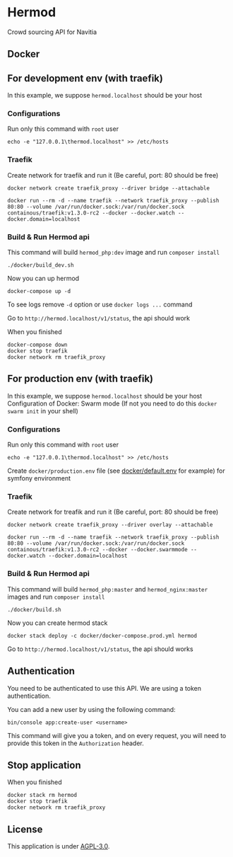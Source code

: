 # Hermod
Crowd sourcing API for Navitia

## Docker

## For development env (with traefik)

In this example, we suppose `hermod.localhost` should be your host

### Configurations

Run only this command with `root` user
```
echo -e "127.0.0.1\thermod.localhost" >> /etc/hosts
```

### Traefik

Create network for traefik and run it (Be careful, port: 80 should be free)

```
docker network create traefik_proxy --driver bridge --attachable
```

```
docker run --rm -d --name traefik --network traefik_proxy --publish 80:80 --volume /var/run/docker.sock:/var/run/docker.sock containous/traefik:v1.3.0-rc2 --docker --docker.watch --docker.domain=localhost
```

### Build & Run Hermod api

This command will build `hermod_php:dev` image and run `composer install`
```
./docker/build_dev.sh
```

Now you can up hermod
```
docker-compose up -d
```

To see logs remove `-d` option or use `docker logs ...` command

Go to `http://hermod.localhost/v1/status`, the api should work

When you finished
```
docker-compose down
docker stop traefik
docker network rm traefik_proxy
```

## For production env (with traefik)

In this example, we suppose `hermod.localhost` should be your host
Configuration of Docker: Swarm mode (If not you need to do this `docker swarm init` in your shell)

### Configurations

Run only this command with `root` user
```
echo -e "127.0.0.1\thermod.localhost" >> /etc/hosts
```

Create `docker/production.env` file (see [docker/default.env](docker/default.env) for example) for symfony environment

### Traefik

Create network for treafik and run it (Be careful, port: 80 should be free)

```
docker network create traefik_proxy --driver overlay --attachable
```

```
docker run --rm -d --name traefik --network traefik_proxy --publish 80:80 --volume /var/run/docker.sock:/var/run/docker.sock containous/traefik:v1.3.0-rc2 --docker --docker.swarmmode --docker.watch --docker.domain=localhost
```

### Build & Run Hermod api

This command will build `hermod_php:master` and `hermod_nginx:master` images and run `composer install`
```
./docker/build.sh
```

Now you can create hermod stack
```
docker stack deploy -c docker/docker-compose.prod.yml hermod
```

Go to `http://hermod.localhost/v1/status`, the api should works

## Authentication

You need to be authenticated to use this API. We are using a token authentication.

You can add a new user by using the following command:

```
bin/console app:create-user <username>
```

This command will give you a token, and on every request, you will need to provide this token in the `Authorization` header.

## Stop application

When you finished
```
docker stack rm hermod
docker stop traefik
docker network rm traefik_proxy
```

## License

This application is under [AGPL-3.0](LICENSE).
